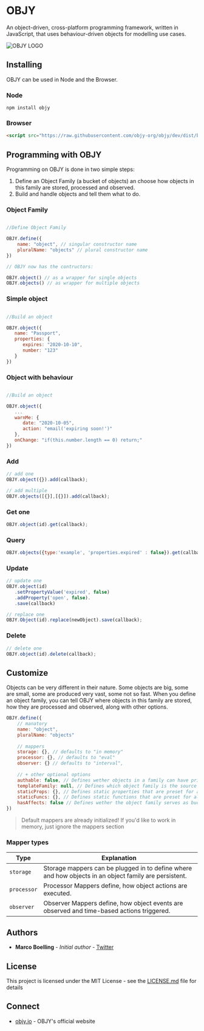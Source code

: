 # OBJY

An object-driven, cross-platform programming framework, written in JavaScript, that uses behaviour-driven objects for modelling use cases.

![OBJY LOGO](https://objy-org.github.io/logo.png "OBJY")

## Installing

OBJY can be used in Node and the Browser.

### Node

```shell
npm install objy
```

### Browser

```html
<script src="https://raw.githubusercontent.com/objy-org/objy/dev/dist/browser.js">
```



## Programming with OBJY

Programming on OBJY is done in two simple steps:

1. Define an Object Family (a bucket of objects) an choose how objects in this family are stored, processed and observed.
2. Build and handle objects and tell them what to do.


### Object Family

```javascript

//Define Object Family

OBJY.define({
	name: "object", // singular constructor name
	pluralName: "objects" // plural constructor name
})

// OBJY now has the contructors:

OBJY.object() // as a wrapper for single objects
OBJY.objects() // as wrapper for multiple objects
```

### Simple object

```javascript

//Build an object

OBJY.object({
   name: "Passport",
   properties: {
      expires: "2020-10-10",
      number: "123"
   }
})
```

### Object with behaviour

```javascript

//Build an object

OBJY.object({
   ...
   warnMe: {
      date: "2020-10-05",
      action: "email('expiring soon!')"
   },
   onChange: "if(this.number.length == 0) return;"
})
```

### Add

```javascript
// add one
OBJY.object({}).add(callback);

// add multiple
OBJY.objects([{}],[{}]).add(callback);
```

### Get one
```javascript
OBJY.object(id).get(callback);
```

### Query

```javascript
OBJY.objects({type:'example', 'properties.expired' : false}).get(callback);
```

### Update

```javascript
// update one
OBJY.object(id)
   .setPropertyValue('expired', false)
   .addProperty('open', false).
   .save(callback)

// replace one
OBJY.Object(id).replace(newObject).save(callback);
```

### Delete

```javascript
// delete one
OBJY.object(id).delete(callback);
```


## Customize

Objects can be very different in their nature. Some objects are big, some are small, some are produced very vast, some not so fast. When you define an object family, you can tell OBJY where objects in this family are stored, how they are processed and observed, along with other options.

```javascript
OBJY.define({
	// manatory
	name: "object",
	pluralName: "objects"
	
	// mappers
	storage: {}, // defaults to "in memory"
	processor: {}, // defaults to "eval"
	observer: {} // defaults to "interval",
	
	// + other optional options
	authable: false, // Defines wether objects in a family can have privileges for access control
	templateFamily: null, // Defines which object family is the source for inheritence. Defaults to the own object family
	staticProps: {}, // Defines static properties that are preset for all objects in the object family
	staticFuncs: {}, // Defines static functions that are preset for all objects in the object family
	hasAffects: false // Defines wether the object family serves as bucket for defining affectables
})
```

> Default mappers are already initialized! If you'd like to work in memory, just ignore the mappers section

### Mapper types

| Type        | Explanation           | 
| ------------- |-------------| 
| `storage`      | Storage mappers can be plugged in to define where and how objects in an object family are persistent. | 
| `processor`      | Processor Mappers define, how object actions are executed. | 
| `observer`      | Observer Mappers define, how object events are observed and time-based actions triggered. | 



## Authors

* **Marco Boelling** - *Initial author* - [Twitter](https://twitter.com/marcoboelling)

## License

This project is licensed under the MIT License - see the [LICENSE.md](LICENSE.md) file for details

## Connect

* [objy.io](https://objy.io) - OBJY's official website

